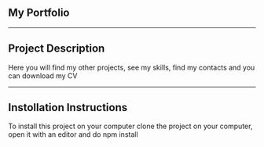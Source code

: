 My Portfolio
--------------------------------------------------------
--------------------------------------------------------

Project Description
--------------------------------------------------------

Here you will find my other projects, see my skills, find my contacts and you can download my CV

--------------------------------------------------------

Instollation Instructions
-------------------------------------------------------- 

To install this project on your computer clone the project on your computer, open it with an editor and do npm install

